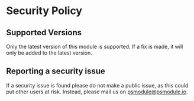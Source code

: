 # Security Policy

## Supported Versions

Only the latest version of this module is supported. If a fix is made, it will only be added to the latest version.

## Reporting a security issue

If a security issue is found please do not make a public issue, as this could put other users at risk.
Instead, please mail us on [psmodule@psmodule.io](mailto:psmodule@psmodule.io).
